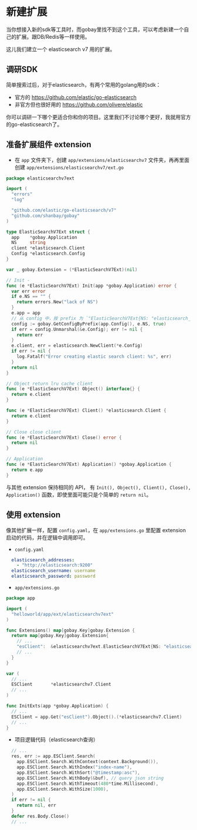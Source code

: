 # 新建扩展

当你想接入新的sdk等工具时，而gobay里找不到这个工具，可以考虑新建一个自己的扩展。跟DB/Redis等一样使用。

这儿我们建立一个 elasticsearch v7 用的扩展。

## 调研SDK

简单搜索过后，对于elasticsearch，有两个常用的golang用的sdk：

- 官方的 https://github.com/elastic/go-elasticsearch
- 非官方但也很好用的 https://github.com/olivere/elastic

你可以调研一下哪个更适合你和你的项目。这里我们不讨论哪个更好，我就用官方的go-elasticsearch了。

## 准备扩展组件 extension

- 在 `app` 文件夹下，创建 `app/extensions/elasticsearchv7` 文件夹，再再里面创建 `app/extensions/elasticsearchv7/ext.go`

```go
package elasticsearchv7ext

import (
  "errors"
  "log"

  "github.com/elastic/go-elasticsearch/v7"
  "github.com/shanbay/gobay"
)

type ElasticSearchV7Ext struct {
  app    *gobay.Application
  NS     string
  client *elasticsearch.Client
  Config *elasticsearch.Config
}

var _ gobay.Extension = (*ElasticSearchV7Ext)(nil)

// Init -
func (e *ElasticSearchV7Ext) Init(app *gobay.Application) error {
  var err error
  if e.NS == "" {
    return errors.New("lack of NS")
  }
  e.app = app
  // 从 config 中，按 prefix 为 `"ElasticSearchV7Ext{NS: "elasticsearch_"},` 的 NS 来寻找config内容。
  config := gobay.GetConfigByPrefix(app.Config(), e.NS, true)
  if err = config.Unmarshal(&e.Config); err != nil {
    return err
  }
  e.client, err = elasticsearch.NewClient(*e.Config)
  if err != nil {
    log.Fatalf("Error creating elastic search client: %s", err)
  }
  return nil
}

// Object return lru cache client
func (e *ElasticSearchV7Ext) Object() interface{} {
  return e.client
}

func (e *ElasticSearchV7Ext) Client() *elasticsearch.Client {
  return e.client
}

// Close close client
func (e *ElasticSearchV7Ext) Close() error {
  return nil
}

// Application
func (e *ElasticSearchV7Ext) Application() *gobay.Application {
  return e.app
}
```

与其他 extension 保持相同的 API， 有 `Init(), Object(), Client(), Close(), Application()` 函数，即使里面可能只是个简单的 `return nil`。

## 使用 extension

像其他扩展一样，配置 `config.yaml`，在 `app/extensions.go` 里配置 extension 启动的代码，并在逻辑中调用即可。

- `config.yaml`

```yaml
  elasticsearch_addresses:
    - "http://elasticsearch:9200"
  elasticsearch_username: username
  elasticsearch_password: password
```

- `app/extensions.go`

```go
package app

import (
  "helloworld/app/ext/elasticsearchv7ext"
)

func Extensions() map[gobay.Key]gobay.Extension {
  return map[gobay.Key]gobay.Extension{
    // ...
    "esClient":  &elasticsearchv7ext.ElasticSearchV7Ext{NS: "elasticsearch_"},
    // ...
  }
}

var (
  // ...
  ESClient       *elasticsearchv7.Client
  // ...
)

func InitExts(app *gobay.Application) {
  // ...
  ESClient = app.Get("esClient").Object().(*elasticsearchv7.Client)
  // ...
}
```

- 项目逻辑代码（elasticsearch查询）

```go
  // ...
  res, err := app.ESClient.Search(
    app.ESClient.Search.WithContext(context.Background()),
    app.ESClient.Search.WithIndex("index-name"),
    app.ESClient.Search.WithSort("@timestamp:asc"),
    app.ESClient.Search.WithBody(&buf), // query json string
    app.ESClient.Search.WithTimeout(480*time.Millisecond),
    app.ESClient.Search.WithSize(1000),
  )
  if err != nil {
    return nil, err
  }
  defer res.Body.Close()
  // ...
```
